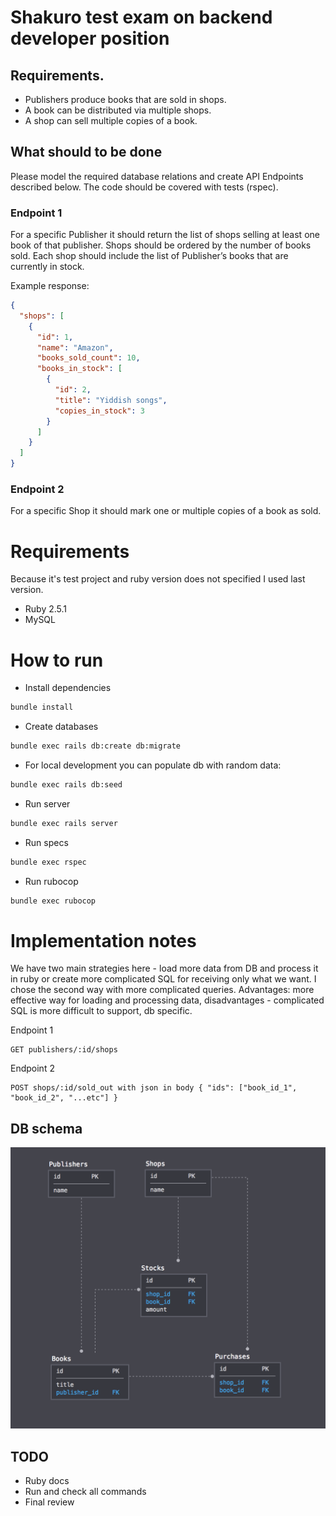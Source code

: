 # Shakuro test exam on backend developer position 

## Requirements.
- Publishers produce books that are sold in shops.
- A book can be distributed via multiple shops.
- A shop can sell multiple copies of a book.

## What should to be done

Please model the required database relations and create API Endpoints described below.
The code should be covered with tests (rspec).

### Endpoint 1

For a specific Publisher it should return the list of shops selling at least one book of that publisher. 
Shops should be ordered by the number of books sold. Each shop should include the list of Publisher’s books that are 
currently in stock. 

Example response:
```json
{
  "shops": [
    {
      "id": 1,
      "name": "Amazon",
      "books_sold_count": 10,
      "books_in_stock": [
        {
          "id": 2,
          "title": "Yiddish songs",
          "copies_in_stock": 3
        }
      ]
    }
  ]
}
```

### Endpoint 2

 For a specific Shop it should mark one or multiple copies of a book as sold.
 
# Requirements

Because it's test project and ruby version does not specified I used last version.

* Ruby 2.5.1
* MySQL

# How to run

* Install dependencies
```sh
bundle install
```

* Create databases
```sh
bundle exec rails db:create db:migrate
```

* For local development you can populate db with random data:
```sh
bundle exec rails db:seed
```

* Run server
```sh
bundle exec rails server
```

* Run specs
```sh
bundle exec rspec
```

* Run rubocop
```sh
bundle exec rubocop
```

# Implementation notes

We have two main strategies here - load more data from DB and process it in ruby or create more complicated SQL for
receiving only what we want. I chose the second way with more complicated queries. Advantages: more effective way 
for loading and processing data, disadvantages - complicated SQL is more difficult to support, db specific.

Endpoint 1
```http
GET publishers/:id/shops
```

Endpoint 2
```http
POST shops/:id/sold_out with json in body { "ids": ["book_id_1", "book_id_2", "...etc"] }
```

## DB schema

![Database schema](https://raw.githubusercontent.com/Mae5tr0/shakuro_test_task/master/docs/shakuro_db_schema.png)

## TODO
 
* Ruby docs
* Run and check all commands
* Final review 
